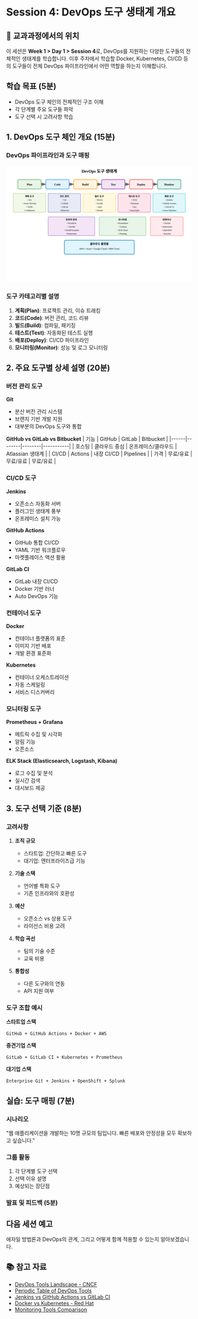 # Session 4: DevOps 도구 생태계 개요

## 📍 교과과정에서의 위치
이 세션은 **Week 1 > Day 1 > Session 4**로, DevOps를 지원하는 다양한 도구들의 전체적인 생태계를 학습합니다. 이후 주차에서 학습할 Docker, Kubernetes, CI/CD 등의 도구들이 전체 DevOps 파이프라인에서 어떤 역할을 하는지 이해합니다.

## 학습 목표 (5분)
- DevOps 도구 체인의 전체적인 구조 이해
- 각 단계별 주요 도구들 파악
- 도구 선택 시 고려사항 학습

## 1. DevOps 도구 체인 개요 (15분)

### DevOps 파이프라인과 도구 매핑

![DevOps Toolchain Overview](../images/devops-toolchain-overview.svg)

### 도구 카테고리별 설명
1. **계획(Plan)**: 프로젝트 관리, 이슈 트래킹
2. **코드(Code)**: 버전 관리, 코드 리뷰
3. **빌드(Build)**: 컴파일, 패키징
4. **테스트(Test)**: 자동화된 테스트 실행
5. **배포(Deploy)**: CI/CD 파이프라인
6. **모니터링(Monitor)**: 성능 및 로그 모니터링

## 2. 주요 도구별 상세 설명 (20분)

### 버전 관리 도구
**Git**
- 분산 버전 관리 시스템
- 브랜치 기반 개발 지원
- 대부분의 DevOps 도구와 통합

**GitHub vs GitLab vs Bitbucket**
| 기능 | GitHub | GitLab | Bitbucket |
|------|--------|--------|-----------|
| 호스팅 | 클라우드 중심 | 온프레미스/클라우드 | Atlassian 생태계 |
| CI/CD | Actions | 내장 CI/CD | Pipelines |
| 가격 | 무료/유료 | 무료/유료 | 무료/유료 |

### CI/CD 도구
**Jenkins**
- 오픈소스 자동화 서버
- 플러그인 생태계 풍부
- 온프레미스 설치 가능

**GitHub Actions**
- GitHub 통합 CI/CD
- YAML 기반 워크플로우
- 마켓플레이스 액션 활용

**GitLab CI**
- GitLab 내장 CI/CD
- Docker 기반 러너
- Auto DevOps 기능

### 컨테이너 도구
**Docker**
- 컨테이너 플랫폼의 표준
- 이미지 기반 배포
- 개발 환경 표준화

**Kubernetes**
- 컨테이너 오케스트레이션
- 자동 스케일링
- 서비스 디스커버리

### 모니터링 도구
**Prometheus + Grafana**
- 메트릭 수집 및 시각화
- 알림 기능
- 오픈소스

**ELK Stack (Elasticsearch, Logstash, Kibana)**
- 로그 수집 및 분석
- 실시간 검색
- 대시보드 제공

## 3. 도구 선택 기준 (8분)

### 고려사항
1. **조직 규모**
   - 스타트업: 간단하고 빠른 도구
   - 대기업: 엔터프라이즈급 기능

2. **기술 스택**
   - 언어별 특화 도구
   - 기존 인프라와의 호환성

3. **예산**
   - 오픈소스 vs 상용 도구
   - 라이선스 비용 고려

4. **학습 곡선**
   - 팀의 기술 수준
   - 교육 비용

5. **통합성**
   - 다른 도구와의 연동
   - API 지원 여부

### 도구 조합 예시
**스타트업 스택**
```
GitHub + GitHub Actions + Docker + AWS
```

**중견기업 스택**
```
GitLab + GitLab CI + Kubernetes + Prometheus
```

**대기업 스택**
```
Enterprise Git + Jenkins + OpenShift + Splunk
```

## 실습: 도구 매핑 (7분)

### 시나리오
"웹 애플리케이션을 개발하는 10명 규모의 팀입니다. 빠른 배포와 안정성을 모두 확보하고 싶습니다."

### 그룹 활동
1. 각 단계별 도구 선택
2. 선택 이유 설명
3. 예상되는 장단점

### 발표 및 피드백 (5분)

## 다음 세션 예고
애자일 방법론과 DevOps의 관계, 그리고 어떻게 함께 적용할 수 있는지 알아보겠습니다.

## 📚 참고 자료
- [DevOps Tools Landscape - CNCF](https://landscape.cncf.io/)
- [Periodic Table of DevOps Tools](https://digital.ai/periodic-table-of-devops-tools)
- [Jenkins vs GitHub Actions vs GitLab CI](https://www.atlassian.com/continuous-delivery/continuous-integration/ci-cd-tools)
- [Docker vs Kubernetes - Red Hat](https://www.redhat.com/en/topics/containers/kubernetes-vs-docker)
- [Monitoring Tools Comparison](https://prometheus.io/docs/introduction/comparison/)